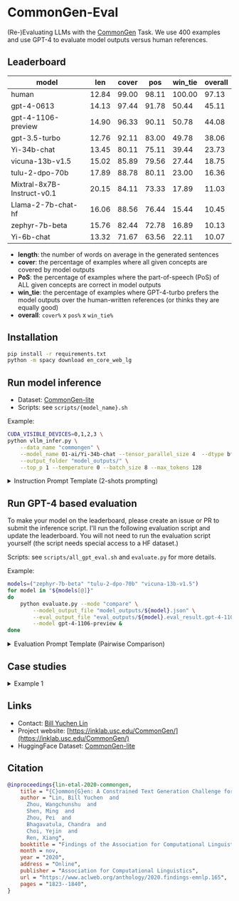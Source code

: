 # CommonGen-Eval
(Re-)Evaluating LLMs with the [CommonGen](https://inklab.usc.edu/CommonGen/) Task. We use 400 examples and use GPT-4 to evaluate model outputs versus human references. 


## Leaderboard 

| model                      |   len |   cover |   pos |   win_tie |   overall |
|----------------------------|-------|---------|-------|-----------|-----------|
| human                      | 12.84 |   99.00 | 98.11 |    100.00 |     97.13 |
| gpt-4-0613                 | 14.13 |   97.44 | 91.78 |     50.44 |     45.11 |
| gpt-4-1106-preview         | 14.90 |   96.33 | 90.11 |     50.78 |     44.08 |
| gpt-3.5-turbo              | 12.76 |   92.11 | 83.00 |     49.78 |     38.06 |
| Yi-34b-chat                | 13.45 |   80.11 | 75.11 |     39.44 |     23.73 |
| vicuna-13b-v1.5            | 15.02 |   85.89 | 79.56 |     27.44 |     18.75 |
| tulu-2-dpo-70b             | 17.89 |   88.78 | 80.11 |     23.00 |     16.36 |
| Mixtral-8x7B-Instruct-v0.1 | 20.15 |   84.11 | 73.33 |     17.89 |     11.03 |
| Llama-2-7b-chat-hf         | 16.06 |   88.56 | 76.44 |     15.44 |     10.45 |
| zephyr-7b-beta             | 15.76 |   82.44 | 72.78 |     16.89 |     10.13 |
| Yi-6b-chat                 | 13.32 |   71.67 | 63.56 |     22.11 |     10.07 |

- **length**: the number of words on average in the generated sentences
- **cover**: the percentage of examples where all given concepts are covered by model outputs 
- **PoS**: the percentage of examples where the part-of-speech (PoS) of ALL given concepts are correct in model outputs
- **win_tie**: the percentage of examples where GPT-4-turbo prefers the model outputs over the human-written references (or thinks they are equally good)
- **overall**: `cover%` x `pos%` x `win_tie%` 

## Installation 

```bash 
pip install -r requirements.txt
python -m spacy download en_core_web_lg
```

## Run model inference

- Dataset: [CommonGen-lite](https://huggingface.co/datasets/allenai/commongen_lite) 
- Scripts: see `scripts/{model_name}.sh`

Example:

```bash
CUDA_VISIBLE_DEVICES=0,1,2,3 \
python vllm_infer.py \
    --data_name "commongen" \
    --model_name 01-ai/Yi-34b-chat --tensor_parallel_size 4  --dtype bfloat16 \
    --output_folder "model_outputs/" \
    --top_p 1 --temperature 0 --batch_size 8 --max_tokens 128
```
 
<details>
<summary>Instruction Prompt Template  (2-shots prompting)</summary>

```markdown
# Instruction

Given several concepts (i.e., nouns or verbs), write a short and simple sentence that contains *all* the required words.
The sentence should describe a common scene in daily life, and the concepts should be used in a natural way.

# Examples

## Example 1
- Concepts: "dog(noun), frisbee(noun), catch(verb), throw(verb)"
- Sentence: The dog catches the frisbee when the boy throws it into the air.

## Example 2
- Concepts: "apple(noun), place(verb), tree(noun), pick(verb)"
- Sentence: A girl picks some apples from a tree and places them into her basket.

# Your Task 

- Concepts: "{$concept_list}"
- Sentence: 
```

</details>


## Run GPT-4 based evaluation 

To make your model on the leaderboard, please create an issue or PR to submit the inference script. I'll run the following evaluation script and update the leaderboard. You will not need to run the evaluation script yourself (the script needs special access to a HF dataset.)

Scripts: see `scripts/all_gpt_eval.sh` and `evaluate.py` for more details.

Example: 
```bash
models=("zephyr-7b-beta" "tulu-2-dpo-70b" "vicuna-13b-v1.5")
for model in "${models[@]}"
do 
    python evaluate.py --mode "compare" \
        --model_output_file "model_outputs/${model}.json" \
        --eval_output_file "eval_outputs/${model}.eval_result.gpt-4-1106-preview.json" \
        --model gpt-4-1106-preview &
done
```

<details>
<summary>Evaluation Prompt Template (Pairwise Comparison)</summary>

```markdown
# Data

Given several concepts (i.e., nouns or verbs), we ask models to write a short and simple sentence that contains *all* the required words. 
The sentence should describe a common scene in daily life, and the concepts should be used in a natural way.

Concepts: "{$concept_list}"

Model A: "{$candidate_A}"

Model B: "{$candidate_B}"

# Your Task

Your task is to choose a better sentence from the two candidates. Decide which model's sentence is better in terms of the naturalness and commonness of the scenes they describe. 

## Rules: 
- A better sentence should describe a common scene in daily life, and all concepts should be used in a natural way.
- You should prefer sentences that use all given concepts with correct part-of-speech tags. 
- A simpler and shorter sentence is preferred if it describes the same scene as the other sentence.
- If you think both sentences are equally good or bad, please choose "tie".

Now, please output your choice ("A" or "B" or "tie").

Your choice: 
```

</details>


## Case studies 

<details>
<summary> Example 1 </summary>

- Concepts: ['demonstrate_V', 'machine_N', 'sew_V', 'use_V']
- Human Reference: She used the sewing machine to demonstrate how well she could sew.
- Mixtral-8x7B-Instruct-v0.1:  During the fashion design class, the teacher demonstrates how to use the sewing machine to create a stylish outfit.
                 ----> vs Human = lose
- Yi-34b-chat: The tailor demonstrates how to use the sewing machine.
                 ----> vs Human = win
- Yi-6b-chat: The machine demonstrates how to sew a useful item.
                 ----> vs Human = lose
- Llama-2-7b-chat-hf: The teacher demonstrates how to use the sewing machine to sew a new dress, which the student will use to create a beautiful outfit for the school play.
                 ----> vs Human = lose
- zephyr-7b-beta: The tailor demonstrates how to use the sewing machine to create garments by allowing the customer to try it out themselves.
                 ----> vs Human = lose
- tulu-2-dpo-70b: A woman demonstrates how to use a machine to sew, showing the audience step by step.
                 ----> vs Human = lose
- vicuna-13b-v1.5:  The tailor demonstrates how to use the sewing machine to make a dress.
                 ----> vs Human = lose
- gpt-3.5-turbo: The tailor uses the sewing machine to demonstrate how to sew a straight line.
                 ----> vs Human = lose
- gpt-4-0613: The instructor demonstrates how to use the sewing machine by sewing a piece of fabric.
                 ----> vs Human = lose
- gpt-4-1106-preview: The tailor demonstrates how to use the sewing machine by making a small pouch.

</details>


## Links 

- Contact: [Bill Yuchen Lin](https://yuchenlin.xyz/)
- Project website: [https://inklab.usc.edu/CommonGen/](https://inklab.usc.edu/CommonGen/)
- HuggingFace Dataset: [CommonGen-lite](https://huggingface.co/datasets/allenai/commongen_lite) 

## Citation 

```bibtex
@inproceedings{lin-etal-2020-commongen,
    title = "{C}ommon{G}en: A Constrained Text Generation Challenge for Generative Commonsense Reasoning",
    author = "Lin, Bill Yuchen  and
      Zhou, Wangchunshu  and
      Shen, Ming  and
      Zhou, Pei  and
      Bhagavatula, Chandra  and
      Choi, Yejin  and
      Ren, Xiang",
    booktitle = "Findings of the Association for Computational Linguistics: EMNLP 2020",
    month = nov,
    year = "2020",
    address = "Online",
    publisher = "Association for Computational Linguistics",
    url = "https://www.aclweb.org/anthology/2020.findings-emnlp.165",
    pages = "1823--1840", 
}
```


